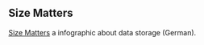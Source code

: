 ## Size Matters
[Size Matters](https://winfuture.de/infografik/11871/Von-Bits-und-Yottabytes-und-was-dahintersteckt-1423668071.html) a infographic about data storage (German).
